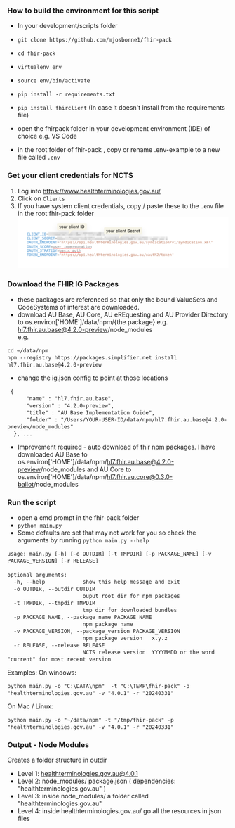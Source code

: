 ### How to build the environment for this script
   *  In your development/scripts folder 
   * ```git clone https://github.com/mjosborne1/fhir-pack```
   * ```cd fhir-pack```
   * ```virtualenv env```
   * ```source env/bin/activate```
   * ```pip install -r requirements.txt```
   * ```pip install fhirclient```   (In case it doesn't install from the requirements file)

   * open the fhirpack folder in your development environment (IDE) of choice e.g. VS Code 
   * in the root folder of fhir-pack , copy or rename .env-example to a new file called ```.env```


### Get your client credentials for NCTS
   1. Log into https://www.healthterminologies.gov.au/
   1. Click on `Clients`
   1. If you have system client credentials, copy / paste these to the ```.env``` file in the root fhir-pack folder
   ![image](env-file.png ".env")

### Download the FHIR IG Packages
  * these packages are referenced so that only the bound ValueSets and CodeSystems of interest are downloaded.
  * download AU Base, AU Core, AU eREquesting and AU Provider Directory to os.environ['HOME']/data/npm/{the package} e.g. hl7.fhir.au.base@4.2.0-preview/node_modules  
  e.g.
  ```
  cd ~/data/npm
  npm --registry https://packages.simplifier.net install hl7.fhir.au.base@4.2.0-preview
  ```
  * change the ig.json config to point at those locations
  ```
   {
        "name" : "hl7.fhir.au.base",
        "version" : "4.2.0-preview",
        "title" : "AU Base Implementation Guide",
        "folder" : "/Users/YOUR-USER-ID/data/npm/hl7.fhir.au.base@4.2.0-preview/node_modules"
    }, ...
  ```
  * Improvement required - auto download of fhir npm packages. I have downloaded AU Base to os.environ['HOME']/data/npm/hl7.fhir.au.base@4.2.0-preview/node_modules and AU Core to os.environ['HOME']/data/npm/hl7.fhir.au.core@0.3.0-ballot/node_modules

### Run the script
   * open a cmd prompt in the fhir-pack folder
   * `python main.py`
   * Some defaults are set that may not work for you so check the arguments by running `python main.py --help`
```
usage: main.py [-h] [-o OUTDIR] [-t TMPDIR] [-p PACKAGE_NAME] [-v PACKAGE_VERSION] [-r RELEASE]

optional arguments:
  -h, --help            show this help message and exit
  -o OUTDIR, --outdir OUTDIR
                        ouput root dir for npm packages
  -t TMPDIR, --tmpdir TMPDIR
                        tmp dir for downloaded bundles
  -p PACKAGE_NAME, --package_name PACKAGE_NAME
                        npm package name
  -v PACKAGE_VERSION, --package_version PACKAGE_VERSION
                        npm package version   x.y.z
  -r RELEASE, --release RELEASE
                        NCTS release version  YYYYMMDD or the word "current" for most recent version
```

Examples:
On windows: 
```
python main.py -o "C:\DATA\npm"  -t "C:\TEMP\fhir-pack" -p "healthterminologies.gov.au" -v "4.0.1" -r "20240331"
```

On Mac / Linux:
```
python main.py -o "~/data/npm" -t "/tmp/fhir-pack" -p "healthterminologies.gov.au" -v "4.0.1" -r "20240331"
```

### Output - Node Modules
Creates a folder structure in outdir
 *  Level 1: healthterminologies.gov.au@4.0.1
 *  Level 2: node_modules/  package.json ( dependencies: "healthterminologies.gov.au" )
 *  Level 3: inside node_modules/ a folder called "healthterminologies.gov.au"
 *  Level 4: inside healthterminologies.gov.au/ go all the resources in json files